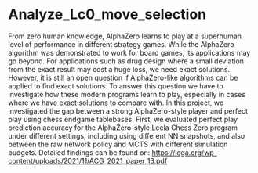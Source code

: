 # Analyze_Lc0_move_selection

From zero human knowledge, AlphaZero learns to play at a superhuman level of performance in different strategy games. While the AlphaZero algorithm was demonstrated to work for board games, its applications may go beyond.  For applications such as drug design where a small deviation from the exact result may cost a huge loss, we need exact solutions.   However, it is still an open question if  AlphaZero-like algorithms can be applied to find exact solutions.   To answer this question we have to investigate how these modern programs learn to play, especially in cases where we have exact solutions to compare with. In this project, we investigated the gap between a strong AlphaZero-style player and perfect play using chess endgame tablebases. First, we evaluated perfect play prediction accuracy for the AlphaZero-style Leela Chess Zero program under different settings, including using different NN snapshots, and also between the raw network policy and MCTS with different simulation budgets.
Detailed findings can be found on: https://icga.org/wp-content/uploads/2021/11/ACG_2021_paper_13.pdf 
